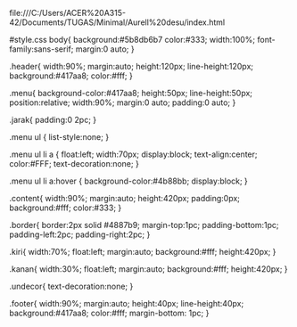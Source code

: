 file:///C:/Users/ACER%20A315-42/Documents/TUGAS/Minimal/Aurell%20desu/index.html

#style.css
body{
    background:#5b8db6b7
    color:#333;
    width:100%;
    font-family:sans-serif;
    margin:0 auto;
}

.header{
    width:90%;
    margin:auto;
    height:120px;
    line-height:120px;
    background:#417aa8;
    color:#fff;
}

.menu{
    background-color:#417aa8; 
    height:50px; 
    line-height:50px; 
    position:relative;
    width:90%;
    margin:0 auto;
    padding:0 auto;
}

.jarak{
    padding:0 2pc;
}

.menu ul {
    list-style:none;
}

.menu ul li a {
    float:left; 
    width:70px; 
    display:block; 
    text-align:center; 
    color:#FFF; 
    text-decoration:none; 
}

.menu ul li a:hover {
    background-color:#4b88bb; 
    display:block;
}

.content{
    width:90%;
    margin:auto;
    height:420px;
    padding:0px;
    background:#fff;
    color:#333;
}

.border{
    border:2px solid #4887b9;
    margin-top:1pc;
    padding-bottom:1pc;
    padding-left:2pc;
    padding-right:2pc;
}

.kiri{
    width:70%;
    float:left;
    margin:auto;
    background:#fff;
    height:420px;
}

.kanan{
    width:30%;
    float:left;
    margin:auto;
    background:#fff;
    height:420px;
}

.undecor{
    text-decoration:none;
}

.footer{
    width:90%;
    margin:auto;
    height:40px;
    line-height:40px;
    background:#417aa8;
    color:#fff;
    margin-bottom: 1pc;
}
